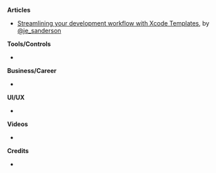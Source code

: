 **Articles**

* [Streamlining your development workflow with Xcode Templates](https://edit.theappbusiness.com/streamlining-your-development-workflow-with-xcode-templates-b99a73a5b5f8), by [@je_sanderson](https://twitter.com/je_sanderson)

**Tools/Controls**

* 

**Business/Career**

* 

**UI/UX**

* 

**Videos**

* 

**Credits**

* 
